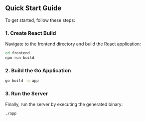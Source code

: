 ## Quick Start Guide 

To get started, follow these steps:

### 1. Create React Build

Navigate to the frontend directory and build the React application:

```bash
cd frontend
npm run build
```

### 2. Build the Go Application

```bash
go build -o app
```

### 3. Run the Server

Finally, run the server by executing the generated binary:
```bash
./app
```
